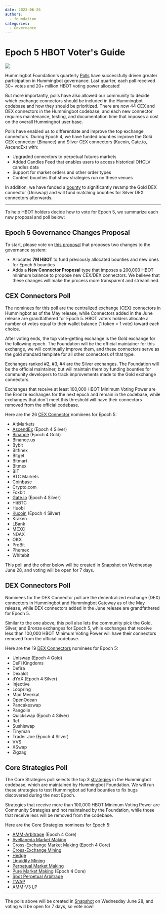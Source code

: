 ```yaml
---
date: 2023-06-26
authors:
  - foundation
categories:
  - Governance
---
```


# Epoch 5 HBOT Voter's Guide

![](cover.webp)

Hummingbot Foundation's quarterly [Polls](https://hummingbot.org/governance/polls/) have successfully driven greater participation in Hummingbot governance. Last quarter, each poll received 30+ votes and 20+ million HBOT voting power allocated!

But more importantly, polls have also allowed our community to decide which exchange connectors should be included in the Hummingbot codebase and how they should be prioritized. There are now 44 CEX and DEX connectors in the Hummingbot codebase, and each new connector requires maintenance, testing, and documentation time that imposes a cost on the overall Hummingbot user base.

<!-- more -->

Polls have enabled us to differentiate and improve the top exchange connectors. During Epoch 4, we have funded bounties improve the Gold CEX connector (Binance) and Silver CEX connectors (Kucoin, Gate.io, AscendEx) with:

- Upgraded connectors to perpetual futures markets
- Added Candles Feed that enables users to access historical OHCLV candles data
- Support for market orders and other order types
- Content bounties that show strategies run on these venues

In addition, we have funded a [bounty](https://github.com/hummingbot/gateway/issues/112?ref=blog.hummingbot.org) to significantly revamp the Gold DEX connector (Uniswap) and will fund matching bounties for Silver DEX connectors afterwards.

---

To help HBOT holders decide how to vote for Epoch 5, we summarize each new proposal and poll below:

## Epoch 5 Governance Changes Proposal

To start, please vote on [this proposal](https://snapshot.org/?ref=blog.hummingbot.org#/hbot.eth/proposal/0xe2dd81f481f6bd84d207a7a4453c5ae820a5c2b64dab63ae746f8ce38a47a434) that proposes two changes to the governance system:

- Allocates **7M HBOT** to fund previously allocated bounties and new ones for Epoch 5 bounties
- Adds a **New Connector Proposal** type that imposes a 200,000 HBOT minimum balance to propose new CEX/DEX connectors.
We believe that these changes will make the process more transparent and streamlined.

## CEX Connectors Poll

The nominees for this poll are the centralized exchange (CEX) connectors in Hummingbot as of the May release, while Connectors added in the June release are grandfathered for Epoch 5. HBOT voters holders allocate a number of votes equal to their wallet balance (1 token = 1 vote) toward each choice.

After voting ends, the top vote-getting exchange is the Gold exchange for the following epoch. The Foundation will be the official maintainer for this exchange, we will continually improve them, and these connectors serve as the gold standard template for all other connectors of that type.

Exchanges ranked #2, #3, #4 are the Silver exchanges. The Foundation will be the official maintainer, but will maintain them by funding bounties for community developers to track improvements made to the Gold exchange connectors.

Exchanges that receive at least 100,000 HBOT Minimum Voting Power are the Bronze exchanges for the next epoch and remain in the codebase, while exchanges that don't meet this threshold will have their connectors removed from the official codebase.

Here are the 26 [CEX Connector](https://hummingbot.org/cex-connectors/) nominees for Epoch 5:

- AltMarkets
- [AscendEx](https://ascendex.com/register?inviteCode=UEIXNXKW) (Epoch 4 Silver)
- [Binance](https://www.binance.com/en/register?ref=FQQNNGCD) (Epoch 4 Gold)
- Binance.us
- Bybit
- Bitfinex
- Bitget
- Bitmart
- Bitmex
- BIT
- BTC Markets
- Coinbase
- Crypto.com
- Foxbit
- [Gate.io](https://www.gate.io/signup/5868285) (Epoch 4 Silver)
- HitBTC
- Huobi
- [Kucoin](https://www.kucoin.com/ucenter/signup?rcode=272KvRf) (Epoch 4 Silver)
- Kraken
- LBank
- MEXC
- NDAX
- OKX
- ProBit
- Phemex
- Whitebit

This poll and the other below will be created in [Snapshot](https://snapshot.org/?ref=blog.hummingbot.org#/hbot.eth) on Wednesday June 28, and voting will be open for 7 days.

## DEX Connectors Poll

Nominees for the DEX Connector poll are the decentralized exchange (DEX) connectors in Hummingbot and Hummingbot Gateway as of the May release, while DEX connectors added in the June release are grandfathered for Epoch 5.

Similar to the one above, this poll also lets the community pick the Gold, Silver, and Bronze exchanges for Epoch 5, while exchanges that receive less than 100,000 HBOT Minimum Voting Power will have their connectors removed from the official codebase.

Here are the 19 [DEX Connectors](https://hummingbot.org/dex-connectors/) nominees for Epoch 5:

- Uniswap (Epoch 4 Gold)
- DeFi Kingdoms
- Defira
- Dexalot
- dYdX (Epoch 4 Silver)
- Injective
- Loopring
- Mad Meerkat
- OpenOcean
- Pancakeswap
- Pangolin
- Quickswap (Epoch 4 Silver)
- Ref
- Sushiswap
- Tinyman
- Trader Joe (Epoch 4 Silver)
- VVS
- XSwap
- Zigzag

## Core Strategies Poll

The Core Strategies poll selects the top 3 [strategies](https://hummingbot.org/strategies/) in the Hummingbot codebase, which are maintained by Hummingbot Foundation. We will run these strategies to test Hummingbot ad fund bounties to fix bugs discovered during the next Epoch.

Strategies that receive more than 100,000 HBOT Minimum Voting Power are Community Strategies and not maintained by the Foundation, while those that receive less will be removed from the codebase.

Here are the Core Strategies nominees for Epoch 5:

- [AMM-Arbitrage](https://hummingbot.org/strategies/amm-arbitrage/) (Epoch 4 Core)
- [Avellaneda Market Making](https://hummingbot.org/strategies/avellaneda-market-making/)
- [Cross-Exchange Market Making](https://hummingbot.org/strategies/cross-exchange-market-making/) (Epoch 4 Core)
- [Cross-Exchange Mining](https://hummingbot.org/strategies/cross-exchange-mining/)
- [Hedge](https://hummingbot.org/strategies/hedge/)
- [Liquidity Mining](https://hummingbot.org/strategies/liquidity-mining/)
- [Perpetual Market Making](https://hummingbot.org/strategies/perpetual-market-making/)
- [Pure Market Making](https://hummingbot.org/strategies/pure-market-making/) (Epoch 4 Core)
- [Spot Perpetual Arbitrage](https://hummingbot.org/strategies/spot-perpetual-arbitrage/)
- [TWAP](https://hummingbot.org/strategies/twap/)
- [AMM-V3 LP](https://hummingbot.org/strategies/amm-v3-lp/)

---

The polls above will be created in [Snapshot](https://snapshot.org/?ref=blog.hummingbot.org#/hbot.eth) on Wednesday June 28, and voting will be open for 7 days, so vote now!